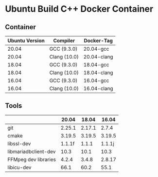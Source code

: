 # Ubuntu Build C++ Docker Container
## Container

| Ubuntu Version | Compiler     | Docker-Tag  |
| -------------- | ------------ | ----------- |
| 20.04          | GCC (9.3.0)  | 20.04-gcc   |
| 20.04          | Clang (10.0) | 20.04-clang |
| 18.04          | GCC (9.3.0)  | 18.04-gcc   |
| 18.04          | Clang (10.0) | 18.04-clang |
| 16.04          | GCC (9.3.0)  | 16.04-gcc   |
| 16.04          | Clang (10.0) | 16.04-clang |

## Tools

|                      | 20.04  | 18.04  | 16.04  |
| -------------------- | ------ | ------ | ------ |
| git                  | 2.25.1 | 2.17.1 | 2.7.4  |
| cmake                | 3.19.5 | 3.19.5 | 3.19.5 |
| libssl-dev           | 1.1.1f | 1.1.1  | 1.1.1j |
| libmariadbclient-dev | 10.3   | 10.1   | 10.3   |
| FFMpeg dev libraries | 4.2.4  | 3.4.8  | 2.8.17 |
| libicu-dev           | 66.1   | 60.2   | 55.1   |
